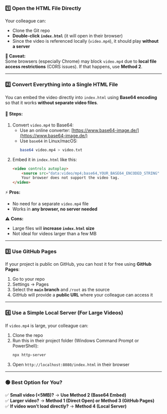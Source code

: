 ### **1️⃣ Open the HTML File Directly**
Your colleague can:
- Clone the Git repo
- **Double-click `index.html`** (it will open in their browser)
- Since the video is referenced locally (`video.mp4`), it should play **without a server**  

**📌 Caveat:**  
Some browsers (especially Chrome) may block `video.mp4` due to **local file access restrictions** (CORS issues). If that happens, use **Method 2**.

---

### **2️⃣ Convert Everything into a Single HTML File**
You can embed the video directly into `index.html` using **Base64 encoding** so that it works **without separate video files**.

#### **🔹 Steps:**
1. Convert `video.mp4` to Base64:
   - Use an online converter: [https://www.base64-image.de/](https://www.base64-image.de/)
   - Use `base64` in Linux/macOS:
     ```bash
     base64 video.mp4 > video.txt
     ```
2. Embed it in `index.html` like this:
   ```html
   <video controls autoplay>
       <source src="data:video/mp4;base64,YOUR_BASE64_ENCODED_STRING" type="video/mp4">
       Your browser does not support the video tag.
   </video>
   ```

⚡ **Pros:**  
- No need for a separate `video.mp4` file  
- Works in **any browser, no server needed**  

⚠️ **Cons:**  
- Large files will **increase `index.html` size**  
- Not ideal for videos larger than a few MB  

---

### **3️⃣ Use GitHub Pages**
If your project is public on GitHub, you can host it for free using **GitHub Pages**:  
1. Go to your repo  
2. Settings → Pages  
3. Select the **`main` branch** and `/root` as the source  
4. GitHub will provide a **public URL** where your colleague can access it  

---

### **4️⃣ Use a Simple Local Server (For Large Videos)**
If `video.mp4` is large, your colleague can:
1. Clone the repo
2. Run this in their project folder (Windows Command Prompt or PowerShell):
   ```sh
   npx http-server
   ```
3. Open `http://localhost:8080/index.html` in their browser  

---

### **🟢 Best Option for You?**
✅ **Small video (<5MB)?** → **Use Method 2 (Base64 Embed)**  
✅ **Larger video?** → **Method 1 (Direct Open) or Method 3 (GitHub Pages)**  
✅ **If video won’t load directly?** → **Method 4 (Local Server)**  

